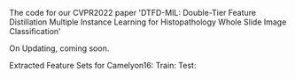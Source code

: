 The code for our CVPR2022 paper 'DTFD-MIL: Double-Tier Feature Distillation Multiple Instance Learning for Histopathology Whole Slide Image Classification'

On Updating, coming soon.

Extracted Feature Sets for Camelyon16: Train:
                                        Test:
